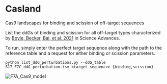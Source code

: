 # Casland
Cas9 landscapes for binding and scission of off-target sequences

List the ddGs of binding and scission for all off-target types characterized by [Boyle, Becker, Bai, et al. 2021](https://www.science.org/doi/10.1126/sciadv.abe5496) in Science Advances.

To run, simply enter the perfect target sequence along with the path to the reference table and a request for either binding or scission parameters.

`python list_ddG_perturbations.py --ddG_table S17_F7C_ddG_perturbation.tsv <target sequence> {binding,scission}`

![F7A_Cas9_model](https://user-images.githubusercontent.com/6108583/234782109-99f11c3a-0079-4177-9f2a-48e59d31e3d6.jpg)

